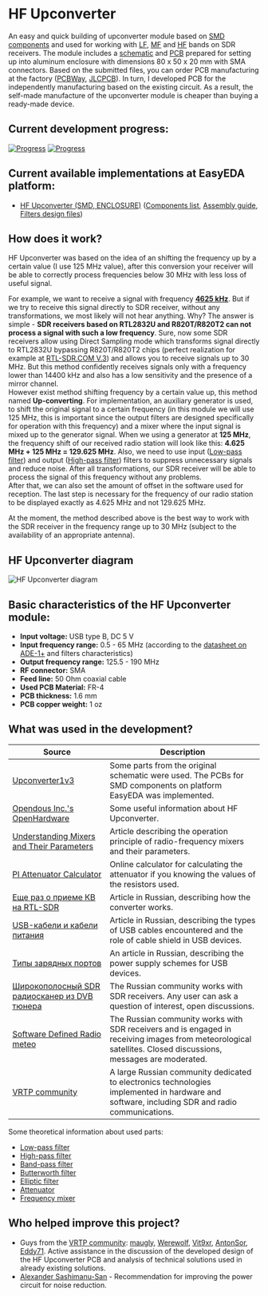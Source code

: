 # HF Upconverter

An easy and quick building of upconverter module based on [SMD components](./SMD/EasyEDA) and used for working with [LF], [MF] and [HF] bands on SDR receivers. The module includes a [schematic](./SMD/Schematics) and [PCB](./SMD/Gerbers) prepared for setting up into aluminum enclosure with dimensions 80 x 50 x 20 mm with SMA connectors. Based on the submitted files, you can order PCB manufacturing at the factory ([PCBWay], [JLCPCB]). In turn, I developed PCB for the independently manufacturing based on the existing circuit. As a result, the self-made manufacture of the upconverter module is cheaper than buying a ready-made device.

## Current development progress:
[![Progress](https://img.shields.io/badge/HF%20Upconverter%20%28SMD,%20ENCLOSURE%29-not%20tested-yellow.svg)](https://easyeda.com/IgrikXD/hf-upconverter-smd-enclosure) [![Progress](https://img.shields.io/badge/version-1.0.EE-blue.svg)](./SMD/EasyEDA)  

## Current available implementations at EasyEDA platform:
- [HF Upconverter (SMD, ENCLOSURE)] ([Components list](./SMD/Components%20list.md), [Assembly guide](./SMD/Assembly%20guide.md), [Filters design files](./SMD/Filters%20design%20files))

## How does it work?
HF Upconverter was based on the idea of an shifting the frequency up by a certain value (I use 125 MHz value), after this conversion your receiver will be able to correctly process frequencies below 30 MHz with less loss of useful signal.

For example, we want to receive a signal with frequency [**4625 kHz**](https://en.wikipedia.org/wiki/UVB-76). But if we try to receive this signal directly to SDR receiver, without any transformations, we most likely will not hear anything. Why? The answer is simple - **SDR receivers based on RTL2832U and R820T/R820T2 can not process a signal with such a low frequency**. Sure, now some SDR receivers allow using Direct Sampling mode which transforms signal directly to RTL2832U bypassing R820T/R820T2 chips (perfect realization for example at [RTL-SDR.COM V.3]) and allows you to receive signals up to 30 MHz. But this method confidently receives signals only with a frequency lower than 14400 kHz and also has a low sensitivity and the presence of a mirror channel.  
However exist method shifting frequency by a certain value up, this method named **Up-сonverting**. For implementation, an auxiliary generator is used, to shift the original signal to a certain frequency (in this module we will use 125 MHz, this is important since the output filters are designed specifically for operation with this frequency) and a mixer where the input signal is mixed up to the generator signal. When we using a generator at **125 MHz**, the frequency shift of our received radio station will look like this: **4.625 MHz + 125 MHz = 129.625 MHz**. Also, we need to use input ([Low-pass filter]) and output ([High-pass filter]) filters to suppress unnecessary signals and reduce noise. After all transformations, our SDR receiver will be able to process the signal of this frequency without any problems.  
After that, we can also set the amount of offset in the software used for reception. The last step is necessary for the frequency of our radio station to be displayed exactly as 4.625 MHz and not 129.625 MHz.

At the moment, the method described above is the best way to work with the SDR receiver in the frequency range up to 30 MHz (subject to the availability of an appropriate antenna).

## HF Upconverter diagram
![HF Upconverter diagram](../Resources/HF%20Upconverter/Upconverter-diagram.png)

## Basic characteristics of the HF Upconverter module:

- **Input voltage:** USB type B, DC 5 V  
- **Input frequency range:** 0.5 - 65 MHz (according to the [datasheet on ADE-1+](./SMD/Datasheets/Mixers/ADE-1+-Frequency-mixer-Datasheet.pdf) and filters characteristics)  
- **Output frequency range:** 125.5 - 190 MHz  
- **RF connector:** SMA  
- **Feed line:** 50 Ohm coaxial cable  
- **Used PCB Material:** FR-4  
- **PCB thickness:** 1.6 mm  
- **PCB copper weight:** 1 oz  

## What was used in the development?
| Source | Description |
| ------ | ------ |
| [Upconverter1v3] | Some parts from the original schematic were used. The PCBs for SMD components on platform EasyEDA was implemented. |
| [Opendous Inc.'s OpenHardware] | Some useful information about HF Upconverter. |
| [Understanding Mixers and Their Parameters] | Article describing the operation principle of radio-frequency mixers and their parameters. |
| [PI Attenuator Calculator] | Online calculator for calculating the attenuator if you knowing the values of the resistors used. |
| [Еще раз о приеме КВ на RTL-SDR] | Article in Russian, describing how the converter works. |
| [USB-кабели и кабели питания] | Article in Russian, describing the types of USB cables encountered and the role of cable shield in USB devices. |
| [Типы зарядных портов] | An article in Russian, describing the power supply schemes for USB devices. |
| [Широкополосный SDR радиосканер из DVB тюнера] | The Russian community works with SDR receivers. Any user can ask a question of interest, open discussions. |
| [Software Defined Radio meteo] | The Russian community works with SDR receivers and is engaged in receiving images from meteorological satellites. Closed discussions, messages are moderated. |
| [VRTP community] | A large Russian community dedicated to electronics technologies implemented in hardware and software, including SDR and radio communications. |

Some theoretical information about used parts:
- [Low-pass filter]
- [High-pass filter]
- [Band-pass filter]
- [Butterworth filter]
- [Elliptic filter]
- [Attenuator]
- [Frequency mixer]

## Who helped improve this project?

- Guys from the [VRTP community]: [maugly](https://vrtp.ru/index.php?showuser=114228), [Werewolf](https://vrtp.ru/index.php?showuser=3), [Vit9xr](https://vrtp.ru/index.php?showuser=112693), [AntonSor](https://vrtp.ru/index.php?showuser=25633), [Eddy71](https://vrtp.ru/index.php?showuser=27360). Active assistance in the discussion of the developed design of the HF Upconverter PCB and analysis of technical solutions used in already existing solutions.
- [Alexander Sashimanu-San](https://vk.com/sashimanu) - Recommendation for improving the power circuit for noise reduction.

[LF]: <https://en.wikipedia.org/wiki/Low_frequency>
[MF]: <https://en.wikipedia.org/wiki/Medium_frequency>
[HF]: <https://en.wikipedia.org/wiki/Shortwave_radio>
[PCBWay]: <https://www.pcbway.com/>
[JLCPCB]: <https://jlcpcb.com/>
[HF Upconverter (SMD, ENCLOSURE)]: <https://easyeda.com/IgrikXD/hf-upconverter-smd-enclosure>
[Upconverter1v3]: <https://github.com/opendous/Upconverter1v3>
[Opendous Inc.'s OpenHardware]: <https://github.com/ha7ilm/opendous/wiki>
[Understanding Mixers and Their Parameters]: <http://www.mwrf.com/components/understanding-mixers-and-their-parameters>
[PI Attenuator Calculator]: <http://www.leleivre.com/rf_pipad.html>
[Еще раз о приеме КВ на RTL-SDR]: <https://m.geektimes.ru/post/289241/>
[USB-кабели и кабели питания]: <http://rones.su/techno/usb-dc-cables.html>
[Типы зарядных портов]: <http://rones.su/techno/charging_ports_types.html>
[Широкополосный SDR радиосканер из DVB тюнера]: <https://vk.com/dvb_tv>
[Software Defined Radio meteo]: <https://vk.com/noaa_sat>
[VRTP community]: <https://vrtp.ru/index.php?showforum=139>
[Low-pass filter]: <https://en.wikipedia.org/wiki/Low-pass_filter>
[High-pass filter]: <https://en.wikipedia.org/wiki/High-pass_filter>
[Band-pass filter]: <https://en.wikipedia.org/wiki/Band-pass_filter>
[Butterworth filter]: <https://en.wikipedia.org/wiki/Butterworth_filter>
[Elliptic filter]: <https://en.wikipedia.org/wiki/Elliptic_filter>
[Attenuator]: <https://en.wikipedia.org/wiki/Attenuator_(electronics)>
[Frequency mixer]: <https://en.wikipedia.org/wiki/Frequency_mixer>
[RTL-SDR.COM V.3]: <https://www.rtl-sdr.com/buy-rtl-sdr-dvb-t-dongles/>
